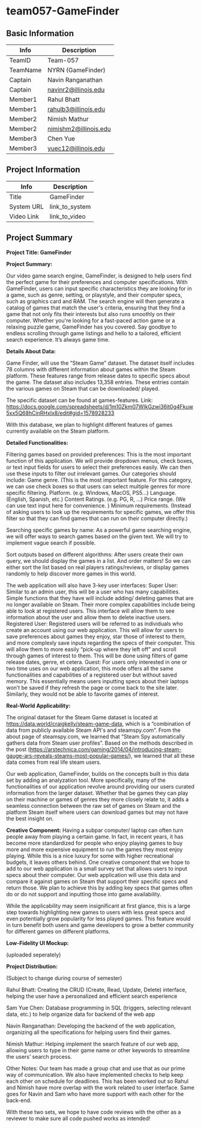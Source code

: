 # team057-GameFinder

## Basic Information

|   Info      |        Description     |
| ----------- | ---------------------- |
| TeamID      |        Team-057        |
| TeamName    |         NYRN (GameFinder)          |
| Captain     |  Navin Ranganathan     |
| Captain     |  navinr2@illinois.edu  |
| Member1     |      Rahul Bhatt       |
| Member1     |  rahulb3@illinois.edu  |
| Member2     |  Nimish Mathur         |
| Member2     | nimishm2@illinois.edu  |
| Member3     |     Chen Yue           |
| Member3     |   yuec12@illinois.edu  |

## Project Information

|   Info      |        Description     |
| ----------- | ---------------------- |
|  Title      |       GameFinder       |
| System URL  |      link_to_system    |
| Video Link  |      link_to_video     |

## Project Summary

**Project Title: GameFinder**

**Project Summary:**

Our video game search engine, GameFinder, is designed to help users find the perfect game for their preferences and computer specifications. With GameFinder, users can input specific characteristics they are looking for in a game, such as genre, setting, or playstyle, and their computer specs, such as graphics card and RAM. The search engine will then generate a catalog of games that match the user's criteria, ensuring that they find a game that not only fits their interests but also runs smoothly on their computer. Whether you're looking for a fast-paced action game or a relaxing puzzle game, GameFinder has you covered. Say goodbye to endless scrolling through game listings and hello to a tailored, efficient search experience. It’s always game time. 


**Details About Data:**

Game Finder, will use the “Steam Game” dataset. The dataset itself includes 78 columns with different information about games within the Steam platform. These features range from release dates to specific specs about the game. The dataset also includes 13,358 entries. These entries contain the various games on Steam that can be downloaded/ played.


The specific dataset can be found at games-features.
Link: https://docs.google.com/spreadsheets/d/1m10Zkm07WIkGzwi36it0g4Fkuw5xx5Q68hCinRHxIx8/edit#gid=1578928233 


With this database, we plan to highlight different features of games currently available on the Steam platform. 

**Detailed Functionalities:**


Filtering games based on provided preferences: 
This is the most important function of this application. We will provide dropdown menus, check boxes, or text input fields for users to select their preferences easily. We can then use these inputs to filter out irrelevant games. 
Our categories should include:
Game genre. (This is the most important feature. For this category, we can use check boxes so that users can select multiple genres for more specific filtering. 
Platform. (e.g. Windows, MacOS, PS5…)
Language. (English, Spanish, etc.)
Content Ratings. (e.g. PG, R, …)
Price range. (We can use text input here for convenience. )
Minimum requirements. (Instead of asking users to look up the requirements for specific games, we offer this filter so that they can find games that can run on their computer directly.)


Searching specific games by name: 
As a powerful game searching engine, we will offer ways to search games based on the given text. We will try to implement vague search if possible. 


Sort outputs based on different algorithms:
After users create their own query, we should display the games in a list. And order matters! So we can either sort the list based on real players ratings/reviews, or display games randomly to help discover more games in this world. 


The web application will also have 3-key user interfaces:
Super User: Similar to an admin user, this will be a user who has many capabilities. Simple functions that they have will include adding/ deleting games that are no longer available on Steam. Their more complex capabilities include being able to look at registered users. This interface will allow them to see information about the user and allow them to delete inactive users.
Registered User: Registered users will be referred to as individuals who create an account using our web application. This will allow for users to save preferences about games they enjoy, star those of interest to them, and more complexly save inputs regarding the specs of their computer. This will allow them to more easily “pick-up where they left off” and scroll through games of interest to them. This will be done using filters of game release dates, genre, et cetera.
Guest: For users only interested in one or two time uses on our web application, this mode offers all the same functionalities and capabilities of a registered user but without saved memory. This essentially means users inputting specs about their laptops won’t be saved if they refresh the page or come back to the site later. Similarly, they would not be able to favorite games of interest. 



**Real-World Applicability:**

The original dataset for the Steam Game dataset is located at https://data.world/craigkelly/steam-game-data, which is a “combination of data from publicly available Steam API's and steamspy.com”. 
From the about page of steamspy.com, we learned that “Steam Spy automatically gathers data from Steam user profiles”. Based on the methods described in the post (https://arstechnica.com/gaming/2014/04/introducing-steam-gauge-ars-reveals-steams-most-popular-games/), we learned that all these data comes from real life steam users. 

Our web application, GameFinder, builds on the concepts built in this data set by adding an analyzation tool. More specifically, many of the functionalities of our application revolve around providing our users curated information from the larger dataset. Whether that be games they can play on their machine or games of genres they more closely relate to, it adds a seamless connection between the raw set of games on Steam and the platform Steam itself where users can download games but may not have the best insight on. 


**Creative Component:**
Having a subpar computer/ laptop can often turn people away from playing a certain game. In fact, in recent years, it has become more standardized for people who enjoy playing games to buy more and more expensive equipment to run the games they most enjoy playing. While this is a nice luxury for some with higher recreational budgets, it leaves others behind. One creative component that we hope to add to our web application is a small survey set that allows users to input specs about their computer. Our web application will use this data and compare it against games on Steam that support their specific specs and return those. We plan to achieve this by adding key specs that games often do or do not support and inputting those into game availability.


While the applicability may seem insignificant at first glance, this is a large step towards highlighting new games to users with less great specs and even potentially grow popularity for less played games. This feature would in turn benefit both users and game developers to grow a better community for different games on different platforms.




**Low-Fidelity UI Mockup:**

(uploaded seperately)

**Project Distribution:**

(Subject to change during course of semester)


Rahul Bhatt: Creating the CRUD (Create, Read, Update, Delete)  interface, helping the user have a personalized and efficient search experience


Sam Yue Chen: Database programming in SQL (triggers, selecting relevant  data, etc.) to help organize data for backend of the web app


Navin Ranganathan: Developing the backend of the web application, organizing all the specifications for helping users find their games. 

Nimish Mathur: Helping implement the search feature of our web app, allowing users to type in their game name or other keywords to streamline the users’ search process.


Other Notes: Our team has made a group chat and use that as our prime way of communication. We also have implemented checks to help keep each other on schedule for deadlines. This has been worked out so Rahul and Nimish have more overlap with the work related to user interface. Same goes for Navin and Sam who have more support with each other for the back-end. 


With these two sets, we hope to have code reviews with the other as a reviewer to make sure all code pushed works as intended!



